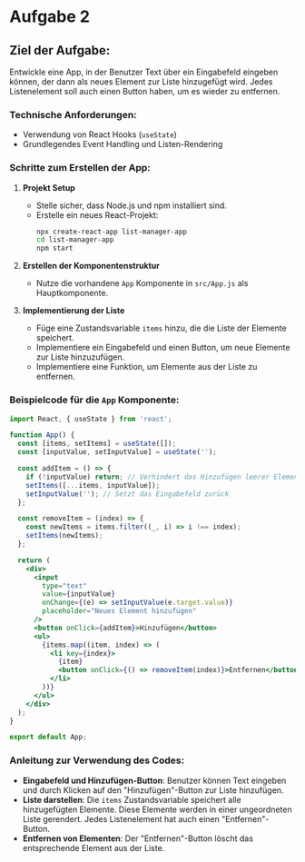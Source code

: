 # Aufgabe 2

## Ziel der Aufgabe:

Entwickle eine App, in der Benutzer Text über ein Eingabefeld eingeben können, der dann als neues Element zur Liste hinzugefügt wird. Jedes Listenelement soll auch einen Button haben, um es wieder zu entfernen.

### Technische Anforderungen:
- Verwendung von React Hooks (`useState`)
- Grundlegendes Event Handling und Listen-Rendering

### Schritte zum Erstellen der App:

1. **Projekt Setup**
   - Stelle sicher, dass Node.js und npm installiert sind.
   - Erstelle ein neues React-Projekt:
     ```bash
     npx create-react-app list-manager-app
     cd list-manager-app
     npm start
     ```

2. **Erstellen der Komponentenstruktur**
   - Nutze die vorhandene `App` Komponente in `src/App.js` als Hauptkomponente.

3. **Implementierung der Liste**
   - Füge eine Zustandsvariable `items` hinzu, die die Liste der Elemente speichert.
   - Implementiere ein Eingabefeld und einen Button, um neue Elemente zur Liste hinzuzufügen.
   - Implementiere eine Funktion, um Elemente aus der Liste zu entfernen.

### Beispielcode für die `App` Komponente:

```jsx
import React, { useState } from 'react';

function App() {
  const [items, setItems] = useState([]);
  const [inputValue, setInputValue] = useState('');

  const addItem = () => {
    if (!inputValue) return; // Verhindert das Hinzufügen leerer Elemente
    setItems([...items, inputValue]);
    setInputValue(''); // Setzt das Eingabefeld zurück
  };

  const removeItem = (index) => {
    const newItems = items.filter((_, i) => i !== index);
    setItems(newItems);
  };

  return (
    <div>
      <input
        type="text"
        value={inputValue}
        onChange={(e) => setInputValue(e.target.value)}
        placeholder="Neues Element hinzufügen"
      />
      <button onClick={addItem}>Hinzufügen</button>
      <ul>
        {items.map((item, index) => (
          <li key={index}>
            {item}
            <button onClick={() => removeItem(index)}>Entfernen</button>
          </li>
        ))}
      </ul>
    </div>
  );
}

export default App;
```

### Anleitung zur Verwendung des Codes:

- **Eingabefeld und Hinzufügen-Button**: Benutzer können Text eingeben und durch Klicken auf den "Hinzufügen"-Button zur Liste hinzufügen.
- **Liste darstellen**: Die `items` Zustandsvariable speichert alle hinzugefügten Elemente. Diese Elemente werden in einer ungeordneten Liste gerendert. Jedes Listenelement hat auch einen "Entfernen"-Button.
- **Entfernen von Elementen**: Der "Entfernen"-Button löscht das entsprechende Element aus der Liste.
